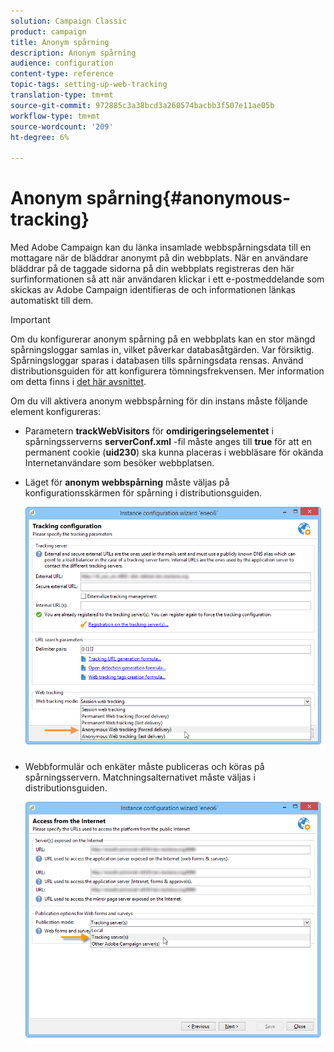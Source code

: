 ```yaml
---
solution: Campaign Classic
product: campaign
title: Anonym spårning
description: Anonym spårning
audience: configuration
content-type: reference
topic-tags: setting-up-web-tracking
translation-type: tm+mt
source-git-commit: 972885c3a38bcd3a260574bacbb3f507e11ae05b
workflow-type: tm+mt
source-wordcount: '209'
ht-degree: 6%

---
```



# Anonym spårning{#anonymous-tracking}

Med Adobe Campaign kan du länka insamlade webbspårningsdata till en mottagare när de bläddrar anonymt på din webbplats. När en användare bläddrar på de taggade sidorna på din webbplats registreras den här surfinformationen så att när användaren klickar i ett e-postmeddelande som skickas av Adobe Campaign identifieras de och informationen länkas automatiskt till dem.

>[!IMPORTANT]
>
>Om du konfigurerar anonym spårning på en webbplats kan en stor mängd spårningsloggar samlas in, vilket påverkar databasåtgärden. Var försiktig.\
>Spårningsloggar sparas i databasen tills spårningsdata rensas. Använd distributionsguiden för att konfigurera tömningsfrekvensen. Mer information om detta finns i [det här avsnittet](../../installation/using/deploying-an-instance.md#purging-data).

Om du vill aktivera anonym webbspårning för din instans måste följande element konfigureras:

* Parametern **trackWebVisitors** för **omdirigeringselementet** i spårningsserverns **serverConf.xml** -fil måste anges till **true** för att en permanent cookie (**uid230**) ska kunna placeras i webbläsare för okända Internetanvändare som besöker webbplatsen.
* Läget för **anonym webbspårning** måste väljas på konfigurationsskärmen för spårning i distributionsguiden.

   ![](assets/webtracking_anonymous_set.png)

* Webbformulär och enkäter måste publiceras och köras på spårningsservern. Matchningsalternativet måste väljas i distributionsguiden.

   ![](assets/webtracking_publication_set_for_webapps.png)

